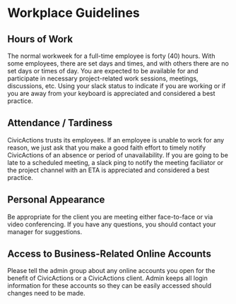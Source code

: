 # Workplace Guidelines

## Hours of Work

The normal workweek for a full-time employee is forty (40) hours. With some employees, there are set days and times, and with others there are no set days or times of day. You are expected to be available for and participate in necessary project-related work sessions, meetings, discussions, etc. Using your slack status to indicate if you are working or if you are away from your keyboard is appreciated and considered a best practice.

## Attendance / Tardiness

CivicActions trusts its employees. If an employee is unable to work for any reason, we just ask that you make a good faith effort to timely notify CivicActions of an absence or period of unavailability. If you are going to be late to a scheduled meeting, a slack ping to notify the meeting faciliator or the project channel with an ETA is appreciated and considered a best practice.

## Personal Appearance

Be appropriate for the client you are meeting either face-to-face or via video conferencing. If you have any questions, you should contact your manager for suggestions.

## Access to Business-Related Online Accounts

Please tell the admin group about any online accounts you open for the benefit of CivicActions or a CivicActions client. Admin keeps all login information for these accounts so they can be easily accessed should changes need to be made.
